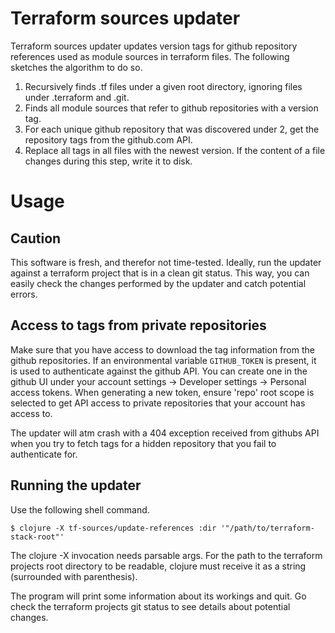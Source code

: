 # Terraform sources updater

Terraform sources updater updates version tags for github repository
references used as module sources in terraform files. The following
sketches the algorithm to do so.

1. Recursively finds .tf files under a given root directory, ignoring
   files under .terraform and .git.
2. Finds all module sources that refer to github repositories with a
   version tag.
3. For each unique github repository that was discovered under 2, get
   the repository tags from the github.com API.
4. Replace all tags in all files with the newest version. If the
   content of a file changes during this step, write it to disk.


# Usage

## Caution
This software is fresh, and therefor not time-tested. Ideally, run the
updater against a terraform project that is in a clean git status.
This way, you can easily check the changes performed by the updater
and catch potential errors.

## Access to tags from private repositories
Make sure that you have access to download the tag information from
the github repositories. If an environmental variable `GITHUB_TOKEN`
is present, it is used to authenticate against the github API. You can
create one in the github UI under your account settings -> Developer
settings -> Personal access tokens. When generating a new token,
ensure 'repo' root scope is selected to get API access to private
repositories that your account has access to.

The updater will atm crash with a 404 exception received from githubs
API when you try to fetch tags for a hidden repository that you fail
to authenticate for.

## Running the updater
Use the following shell command.

    $ clojure -X tf-sources/update-references :dir '"/path/to/terraform-stack-root"'

The clojure -X invocation needs parsable args. For the path to the
terraform projects root directory to be readable, clojure must receive
it as a string (surrounded with parenthesis).

The program will print some information about its workings and quit.
Go check the terraform projects git status to see details about
potential changes.
